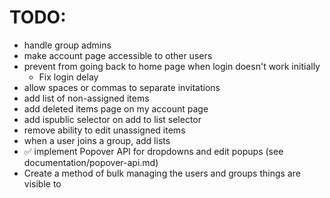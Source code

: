 # TODO:

 - handle group admins
 - make account page accessible to other users
 - prevent from going back to home page when login doesn't work initially
   - Fix login delay
 - allow spaces or commas to separate invitations
 - add list of non-assigned items
 - add deleted items page on my account page
 - add ispublic selector on add to list selector
 - remove ability to edit unassigned items
 - when a user joins a group, add lists
 - ✅ implement Popover API for dropdowns and edit popups (see documentation/popover-api.md)
 - Create a method of bulk managing the users and groups things are visible to
